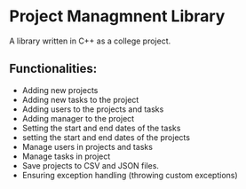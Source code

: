 # Project Managmnent Library
A library written in C++ as a college project. 

## Functionalities:
- Adding new projects
- Adding new tasks to the project
- Adding users to the projects and tasks
- Adding manager to the project
- Setting the start and end dates of the tasks
- setting the start and end dates of the projects
- Manage users in projects and tasks
- Manage tasks in project
- Save projects to CSV and JSON files.
- Ensuring exception handling (throwing custom exceptions)



